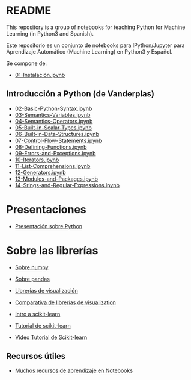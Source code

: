 # README

This repository is a group of notebooks for teaching Python for 
Machine Learning (in Python3 and Spanish).

Este repositorio es un conjunto de notebooks para IPython/Jupyter para
Aprendizaje Automático (Machine Learning) en Python3 y Español. 

Se compone de:

- [01-Instalación.ipynb](01-Instalación.ipynb)


## Introducción a Python (de Vanderplas)

- [02-Basic-Python-Syntax.ipynb](02-Basic-Python-Syntax.ipynb)
- [03-Semantics-Variables.ipynb](03-Semantics-Variables.ipynb)
- [04-Semantics-Operators.ipynb](04-Semantics-Operators.ipynb)
- [05-Built-in-Scalar-Types.ipynb](05-Built-in-Scalar-Types.ipynb)
- [06-Built-in-Data-Structures.ipynb](06-Built-in-Data-Structures.ipynb)
- [07-Control-Flow-Statements.ipynb](07-Control-Flow-Statements.ipynb)
- [08-Defining-Functions.ipynb](08-Defining-Functions.ipynb)
- [09-Errors-and-Exceptions.ipynb](09-Errors-and-Exceptions.ipynb)
- [10-Iterators.ipynb](10-Iterators.ipynb)
- [11-List-Comprehensions.ipynb](11-List-Comprehensions.ipynb)
- [12-Generators.ipynb](12-Generators.ipynb)
- [13-Modules-and-Packages.ipynb](13-Modules-and-Packages.ipynb)
- [14-Srings-and-Regular-Expressions.ipynb](14-Strings-and-Regular-Expressions.ipynb)

# Presentaciones

- [Presentación sobre Python](https://gitpitch.com/dmolina/es_intro_python/master?grs=github&t=moon)

# Sobre las librerías

- [Sobre numpy](https://docs.scipy.org/doc/numpy-dev/user/quickstart.html)

- [Sobre pandas](http://pandas.pydata.org/pandas-docs/stable/10min.html)

- [Librerías de visualización](https://blog.modeanalytics.com/python-data-visualization-libraries/)

- [Comparativa de librerías de visualization](https://dsaber.com/2016/10/02/a-dramatic-tour-through-pythons-data-visualization-landscape-including-ggplot-and-altair/)

- [Intro a scikit-learn](https://www.oreilly.com/ideas/intro-to-scikit-learn)

- [Tutorial de scikit-learn](http://nbviewer.jupyter.org/github/jakevdp/sklearn_tutorial/blob/master/notebooks/Index.ipynb)

- [Video Tutorial de Scikit-learn](https://www.youtube.com/watch?v=HC0J_SPm9co)


## Recursos útiles

- [Muchos recursos de aprendizaje en Notebooks](https://github.com/jupyter/jupyter/wiki/A-gallery-of-interesting-Jupyter-Notebooks)
